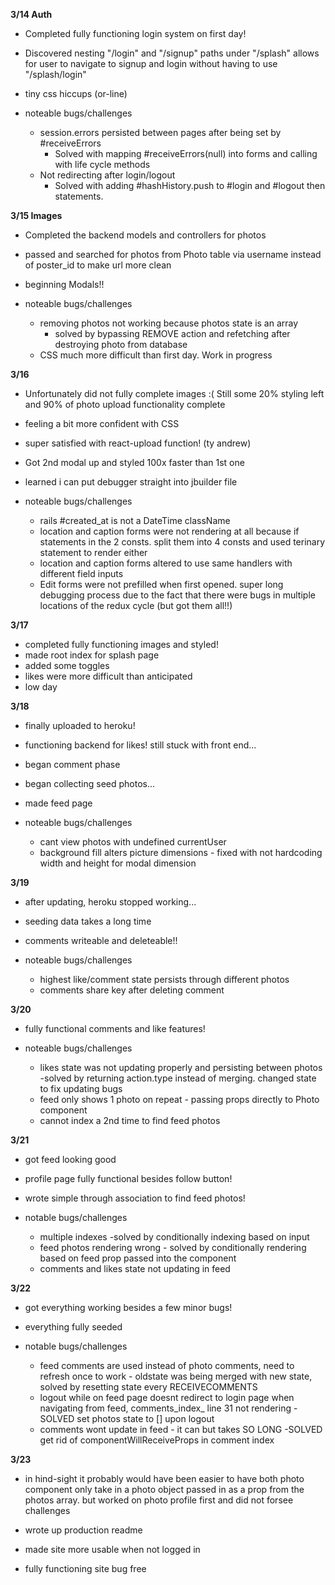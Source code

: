 **3/14 Auth**
- Completed fully functioning login system on first day!
- Discovered nesting "/login" and "/signup" paths under "/splash" allows for  user to navigate to signup and login without having to use "/splash/login"
- tiny css hiccups (or-line)

- noteable bugs/challenges
  + session.errors persisted between pages after being set by   #receiveErrors
    - Solved with mapping #receiveErrors(null) into forms and calling with life cycle methods
  + Not redirecting after login/logout
    - Solved with adding #hashHistory.push to #login and #logout then statements.

**3/15 Images**
- Completed the backend models and controllers for photos
- passed and searched for photos from Photo table via username instead of poster_id to make url more clean
- beginning Modals!!

- noteable bugs/challenges
  + removing photos not working because photos state is an array
    - solved by bypassing REMOVE action and refetching after destroying photo from database
  + CSS much more difficult than first day. Work in progress


**3/16**

- Unfortunately did not fully complete images :( Still some 20% styling left  and 90% of photo upload functionality complete
- feeling a bit more confident with CSS
- super satisfied with react-upload function! (ty andrew)
- Got 2nd modal up and styled 100x faster than 1st one
- learned i can put debugger straight into jbuilder file

- noteable bugs/challenges
  + rails #created_at is not a DateTime className
  + location and caption forms were not rendering at all because if statements in the 2 consts. split them into 4 consts and used terinary statement to render either
  + location and caption forms altered to use same handlers with different field inputs
  + Edit forms were not prefilled when first opened. super long debugging process due to the fact that there were bugs in multiple locations of the redux cycle (but got them all!!)

**3/17**

- completed fully functioning images and styled!
- made root index for splash page
- added some toggles
- likes were more difficult than anticipated
- low day


**3/18**

- finally uploaded to heroku!
- functioning backend for likes! still stuck with front end...
- began comment phase
- began collecting seed photos...
- made feed page

- noteable bugs/challenges
  + cant view photos with undefined currentUser
  + background fill alters picture dimensions - fixed with not hardcoding width and height for modal dimension


**3/19**

- after updating, heroku stopped working...
- seeding data takes a long time
- comments writeable and deleteable!!

- noteable bugs/challenges
  + highest like/comment state persists through different photos
  + comments share key after deleting comment


**3/20**

- fully functional comments and like features!

- noteable bugs/challenges
  + likes state was not updating properly and persisting between photos -solved by returning action.type instead of merging. changed state to fix updating bugs
  + feed only shows 1 photo on repeat - passing props directly to Photo component
  + cannot index a 2nd time to find feed photos

**3/21**

- got feed looking good
- profile page fully functional besides follow button!
- wrote simple through association to find feed photos!

- notable bugs/challenges
  + multiple indexes -solved by conditionally indexing based on input
  + feed photos rendering wrong - solved by conditionally rendering based on feed prop passed into the component
  + comments and likes state not updating in feed

**3/22**

- got everything working besides a few minor bugs!
- everything fully seeded

- notable bugs/challenges
  + feed comments are used instead of photo comments, need to refresh once to work - oldstate was being merged with new state, solved by resetting state every RECEIVECOMMENTS
  + logout while on feed page doesnt redirect to login page
  when navigating from feed, comments_index_ line 31 not rendering - SOLVED set photos state to [] upon logout
  + comments wont update in feed - it can but takes SO LONG -SOLVED get rid of componentWillReceiveProps in comment index


**3/23**

- in hind-sight it probably would have been easier to have both photo component only take in a photo object passed in as a prop from the photos array. but worked on photo profile first and did not forsee challenges

- wrote up production readme

- made site more usable when not logged in

- fully functioning site bug free
